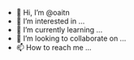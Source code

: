 - 👋 Hi, I’m @oaitn
- 👀 I’m interested in ...
- 🌱 I’m currently learning ...
- 💞️ I’m looking to collaborate on ...
- 📫 How to reach me ...

<!---
oaitn/oaitn is a ✨ special ✨ repository because its `README.md` (this file) appears on your GitHub profile.
You can click the Preview link to take a look at your changes.
--->
